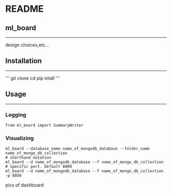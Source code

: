 # README

## ml_board
---
design choices,etc...

## Installation
---
'''
git clone
cd
pip intall
'''

## Usage
---
### Logging
```
from ml_board import SummaryWriter
```

### Visualizing
```
ml_board --database_name name_of_mongodb_database --folder_name name_of_mongo_db_collection
# shorthand notation
ml_board --d name_of_mongodb_database --f name_of_mongo_db_collection
# specific port. Default 8000
ml_board --d name_of_mongodb_database --f name_of_mongo_db_collection -p 8050
```
pics of dashboard



